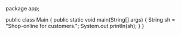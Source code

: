 package app;

public class Main {
    public static void main(String[] args) {
        String sh = "Shop-online for customers.";
        System.out.println(sh);
    }
}
